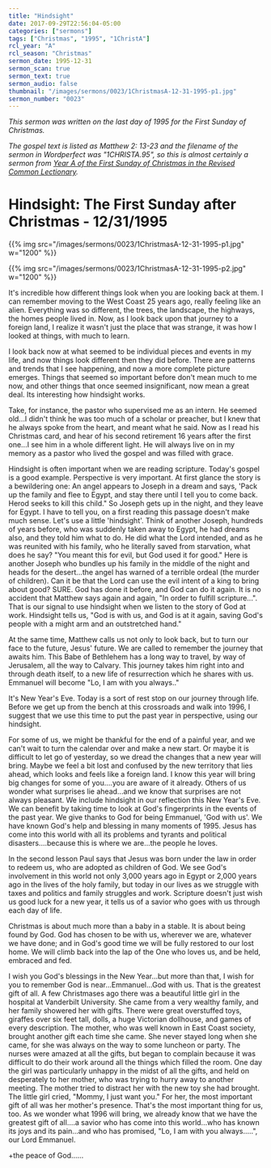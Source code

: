 ```yaml
---
title: "Hindsight"
date: 2017-09-29T22:56:04-05:00
categories: ["sermons"]
tags: ["Christmas", "1995", "1ChristA"]
rcl_year: "A"
rcl_season: "Christmas"
sermon_date: 1995-12-31
sermon_scan: true
sermon_text: true
sermon_audio: false
thumbnail: "/images/sermons/0023/1ChristmasA-12-31-1995-p1.jpg"
sermon_number: "0023"
---
```

_This sermon was written on the last day of 1995 for the First Sunday of Christmas._

<!--more-->

_The gospel text is listed as Matthew 2: 13-23 and the filename of the sermon in Wordperfect was "1CHRISTA.95", so this is almost certainly a sermon from [Year A of the First Sunday of Christmas in the Revised Common Lectionary](https://lectionary.library.vanderbilt.edu/texts.php?id=8)._

# **Hindsight: The First Sunday after Christmas - 12/31/1995**

{{% img src="/images/sermons/0023/1ChristmasA-12-31-1995-p1.jpg" w="1200" %}}

{{% img src="/images/sermons/0023/1ChristmasA-12-31-1995-p2.jpg" w="1200" %}}

It's incredible how different things look when you are looking back at them. I can remember moving to the West Coast 25 years ago, really feeling like an alien. Everything was so different, the trees, the landscape, the highways, the homes people lived in. Now, as I look back upon that journey to a foreign land, I realize it wasn't just the place that was strange, it was how I looked at things, with much to learn.

I look back now at what seemed to be individual pieces and events in my life, and now things look different then they did before. There are patterns and trends that I see happening, and now a more complete picture emerges. Things that seemed so important before don't mean much to me now, and other things that once seemed insignificant, now mean a great deal. Its interesting how hindsight works.

Take, for instance, the pastor who supervised me as an intern. He seemed old...I didn't think he was too much of a scholar or preacher, but I knew that he always spoke from the heart, and meant what he said. Now as I read his Christmas card, and hear of his second retirement 16 years after the first one...I see him in a whole different light. He will always live on in my memory as a pastor who lived the gospel and was filled with grace.

Hindsight is often important when we are reading scripture. Today's gospel is a good example. Perspective is very important. At first glance the story is a bewildering one: An angel appears to Joseph in a dream and says, 'Pack up the family and flee to Egypt, and stay there until I tell you to come back. Herod seeks to kill this child." So Joseph gets up in the night, and they leave for Egypt. I have to tell you, on a first reading this passage doesn't make much sense. Let's use a little 'hindsight'. Think of another Joseph, hundreds of years before, who was suddenly taken away to Egypt, he had dreams also, and they told him what to do. He did what the Lord intended, and as he was reunited with his family, who he literally saved from starvation, what does he say? "You meant this for evil, but God used it for good." Here is another Joseph who bundles up his family in the middle of the night and heads for the desert...the angel has warned of a terrible ordeal (the murder of children). Can it be that the Lord can use the evil intent of a king to bring about good? SURE. God has done it before, and God can do it again. It is no accident that Matthew says again and again, "In order to fulfill scripture...". That is our signal to use hindsight when we listen to the story of God at work.
Hindsight tells us, "God is with us, and God is at it again, saving God's people with a might arm and an outstretched hand."

At the same time, Matthew calls us not only to look back, but to turn our face to the future, Jesus' future. We are called to remember the journey that awaits him. This Babe of Bethlehem has a long way to travel, by way of Jerusalem, all the way to Calvary. This journey takes him right into and through death itself, to a new life of resurrection which he shares with us. Emmanuel will become "Lo, I am with you always.."

It's New Year's Eve. Today is a sort of rest stop on our journey through life. Before we get up from the bench at this crossroads and walk into 1996, I suggest that we use this time to put the past year in perspective, using our hindsight.

For some of us, we might be thankful for the end of a painful year, and we can't wait to turn the calendar over and make a new start. Or maybe it is difficult to let go of yesterday, so we dread the changes that a new year will bring. Maybe we feel a bit lost and confused by the new territory that lies ahead, which looks and feels like a foreign land. I know this year will bring big changes for some of you....you are aware of it already. Others of us wonder what surprises lie ahead...and we know that surprises are not always pleasant. We include hindsight in our reflection this New Year's Eve. We can benefit by taking time to look at God's fingerprints in the events of the past year. We give thanks to God for being Emmanuel, 'God with us'. We have known God's help and blessing in many moments of 1995. Jesus has come into this world with all its problems and tyrants and political disasters....because this is where we are...the people he loves.

In the second lesson Paul says that Jesus was born under the law in order to redeem us, who are adopted as children of God. We see God's involvement in this world not only 3,000 years ago in Egypt or 2,000 years ago in the lives of the holy family, but today in our lives as we struggle with taxes and politics and family struggles and work. Scripture doesn't just wish us good luck for a new year, it tells us of a savior who goes with us through each day of life.

Christmas is about much more than a baby in a stable. It is about being found by God. God has chosen to be with us, wherever we are, whatever we have done; and in God's good time we will be fully restored to our lost home. We will climb back into the lap of the One who loves us, and be held, embraced and fed.

I wish you God's blessings in the New Year...but more than that, I wish for you to remember God is near...Emmanuel...God with us. That is the greatest gift of all. A few Christmases ago there was a beautiful little girl in the hospital at Vanderbilt University. She came from a very wealthy family, and her family showered her with gifts. There were great overstuffed toys, giraffes over six feet tall, dolls, a huge Victorian dollhouse, and games of every description. The mother, who was well known in East Coast society, brought another gift each time she came. She never stayed long when she came, for she was always on the way to some luncheon or party. The nurses were amazed at all the gifts, but began to complain because it was difficult to do their work around all the things which filled the room. One day the girl was particularly unhappy in the midst of all the gifts, and held on desperately to her mother, who was trying to hurry away to another meeting. The mother tried to distract her with the new toy she had brought. The little girl cried, "Mommy, I just want you."
For her, the most important gift of all was her mother's presence. That's the most important thing for us, too. As we wonder what 1996 will bring, we already know that we have the greatest gift of all....a savior who has come into this world...who has known its joys and its pain...and who has promised, "Lo, I am with you always.....", our Lord Emmanuel.

+the peace of God......
